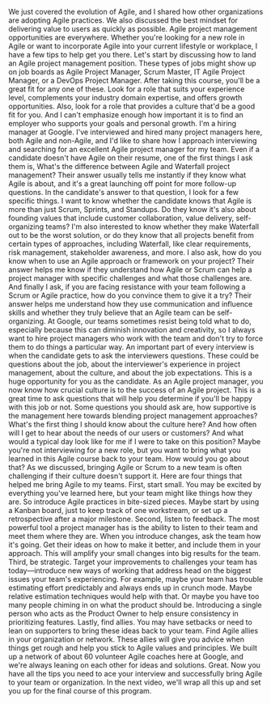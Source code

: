 We just covered the evolution of Agile, and I shared how other organizations are
adopting Agile practices. We also discussed the best mindset for delivering
value to users as quickly as possible. Agile project management opportunities
are everywhere. Whether you're looking for a new role in Agile or want to
incorporate Agile into your current lifestyle or workplace, I have a few tips to
help get you there. Let's start by discussing how to land an Agile project
management position. These types of jobs might show up on job boards as Agile
Project Manager, Scrum Master, IT Agile Project Manager, or a DevOps Project
Manager. After taking this course, you'll be a great fit for any one of these.
Look for a role that suits your experience level, complements your industry
domain expertise, and offers growth opportunities. Also, look for a role that
provides a culture that'd be a good fit for you. And I can't emphasize enough
how important it is to find an employer who supports your goals and personal
growth. I'm a hiring manager at Google. I've interviewed and hired many project
managers here, both Agile and non-Agile, and I'd like to share how I approach
interviewing and searching for an excellent Agile project manager for my team.
Even if a candidate doesn't have Agile on their resume, one of the first things
I ask them is, What's the difference between Agile and Waterfall project
management? Their answer usually tells me instantly if they know what Agile is
about, and it's a great launching off point for more follow-up questions. In the
candidate's answer to that question, I look for a few specific things. I want to
know whether the candidate knows that Agile is more than just Scrum, Sprints,
and Standups. Do they know it's also about founding values that include customer
collaboration, value delivery, self-organizing teams? I'm also interested to
know whether they make Waterfall out to be the worst solution, or do they know
that all projects benefit from certain types of approaches, including Waterfall,
like clear requirements, risk management, stakeholder awareness, and more. I
also ask, how do you know when to use an Agile approach or framework on your
project? Their answer helps me know if they understand how Agile or Scrum can
help a project manager with specific challenges and what those challenges are.
And finally I ask, if you are facing resistance with your team following a Scrum
or Agile practice, how do you convince them to give it a try? Their answer helps
me understand how they use communication and influence skills and whether they
truly believe that an Agile team can be self-organizing. At Google, our teams
sometimes resist being told what to do, especially because this can diminish
innovation and creativity, so I always want to hire project managers who work
with the team and don't try to force them to do things a particular way. An
important part of every interview is when the candidate gets to ask the
interviewers questions. These could be questions about the job, about the
interviewer's experience in project management, about the culture, and about the
job expectations. This is a huge opportunity for you as the candidate. As an
Agile project manager, you now know how crucial culture is to the success of an
Agile project. This is a great time to ask questions that will help you
determine if you'll be happy with this job or not. Some questions you should ask
are, how supportive is the management here towards blending project management
approaches? What's the first thing I should know about the culture here? And how
often will I get to hear about the needs of our users or customers? And what
would a typical day look like for me if I were to take on this position? Maybe
you're not interviewing for a new role, but you want to bring what you learned
in this Agile course back to your team. How would you go about that? As we
discussed, bringing Agile or Scrum to a new team is often challenging if their
culture doesn't support it. Here are four things that helped me bring Agile to
my teams. First, start small. You may be excited by everything you've learned
here, but your team might like things how they are. So introduce Agile practices
in bite-sized pieces. Maybe start by using a Kanban board, just to keep track of
one workstream, or set up a retrospective after a major milestone. Second,
listen to feedback. The most powerful tool a project manager has is the ability
to listen to their team and meet them where they are. When you introduce
changes, ask the team how it's going. Get their ideas on how to make it better,
and include them in your approach. This will amplify your small changes into big
results for the team. Third, be strategic. Target your improvements to
challenges your team has today—introduce new ways of working that address head
on the biggest issues your team's experiencing. For example, maybe your team has
trouble estimating effort predictably and always ends up in crunch mode. Maybe
relative estimation techniques would help with that. Or maybe you have too many
people chiming in on what the product should be. Introducing a single person who
acts as the Product Owner to help ensure consistency in prioritizing features.
Lastly, find allies. You may have setbacks or need to lean on supporters to
bring these ideas back to your team. Find Agile allies in your organization or
network. These allies will give you advice when things get rough and help you
stick to Agile values and principles. We built up a network of about 60
volunteer Agile coaches here at Google, and we're always leaning on each other
for ideas and solutions. Great. Now you have all the tips you need to ace your
interview and successfully bring Agile to your team or organization. In the next
video, we'll wrap all this up and set you up for the final course of this
program.